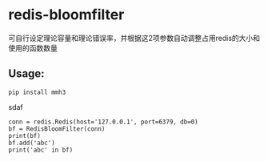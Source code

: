 # redis-bloomfilter
可自行设定理论容量和理论错误率，并根据这2项参数自动调整占用redis的大小和使用的函数数量

## Usage:


    pip install mmh3

sdaf

    conn = redis.Redis(host='127.0.0.1', port=6379, db=0)
    bf = RedisBloomFilter(conn)
    print(bf)
    bf.add('abc')
    print('abc' in bf)
